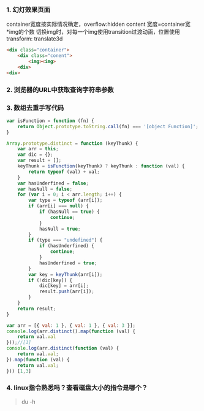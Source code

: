 ### 1. 幻灯效果页面
container宽度按实际情况确定，overflow:hidden
content 宽度=container宽*img的个数
切换img时，对每一个img使用transition过渡动画，位置使用transform: translate3d
```html
<div class="container">
	<div class="conent">
		<img><img>
	<div>
<div>
```

### 2. 浏览器的URL中获取查询字符串参数

### 3. 数组去重手写代码

```js
var isFunction = function (fn) {
	return Object.prototype.toString.call(fn) === '[object Function]';
}

Array.prototype.distinct = function (keyThunk) {
	var arr = this;
	var dic = {};
	var result = [];
	keyThunk = isFunction(keyThunk) ? keyThunk : function (val) {
		return typeof (val) + val;
	}
	var hasUnderfined = false;
	var hasNull = false;
	for (var i = 0; i < arr.length; i++) {
		var type = typeof (arr[i]);
		if (arr[i] === null) {
			if (hasNull == true) {
				continue;
			}
			hasNull = true;
		}
		if (type === "undefined") {
			if (hasUnderfined) {
				continue;
			}
			hasUnderfined = true;
		}
		var key = keyThunk(arr[i]);
		if (!dic[key]) {
			dic[key] = arr[i];
			result.push(arr[i]);
		}
	}
	return result;
}

var arr = [{ val: 1 }, { val: 1 }, { val: 3 }];
console.log(arr.distinct().map(function (val) {
	return val.val
}));//[1]
console.log(arr.distinct(function (val) {
	return val.val;
}).map(function (val) {
	return val.val;
})) [1,3]
```

### 4. linux指令熟悉吗？查看磁盘大小的指令是哪个？
> du -h


